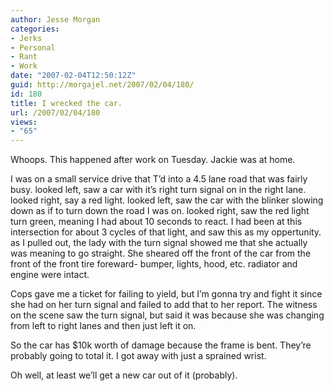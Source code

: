 ```yaml
---
author: Jesse Morgan
categories:
- Jerks
- Personal
- Rant
- Work
date: "2007-02-04T12:50:12Z"
guid: http://morgajel.net/2007/02/04/180/
id: 180
title: I wrecked the car.
url: /2007/02/04/180
views:
- "65"
---
```


Whoops. This happened after work on Tuesday. Jackie was at home.

I was on a small service drive that T’d into a 4.5 lane road that was fairly busy. looked left, saw a car with it’s right turn signal on in the right lane. looked right, say a red light. looked left, saw the car with the blinker slowing down as if to turn down the road I was on. looked right, saw the red light turn green, meaning I had about 10 seconds to react. I had been at this intersection for about 3 cycles of that light, and saw this as my oppertunity. as I pulled out, the lady with the turn signal showed me that she actually was meaning to go straight. She sheared off the front of the car from the front of the front tire foreward- bumper, lights, hood, etc. radiator and engine were intact.

Cops gave me a ticket for failing to yield, but I’m gonna try and fight it since she had on her turn signal and failed to add that to her report. The witness on the scene saw the turn signal, but said it was because she was changing from left to right lanes and then just left it on.

So the car has $10k worth of damage because the frame is bent. They’re probably going to total it. I got away with just a sprained wrist.

Oh well, at least we’ll get a new car out of it (probably).